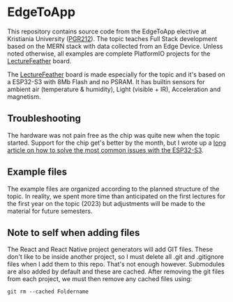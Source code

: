 # EdgeToApp
This repository contains source code from the EdgeToApp elective at Kristiania University ([PGR212](https://www.kristiania.no/en/syllabus/school-of-economics-innovation-and-technology/first-cycle-degree/pgr212/from-edge-to-app/)). The topic teaches Full Stack development based on the MERN stack with data collected from an Edge Device. Unless noted otherwise, all examples are complete PlatformIO projects for the [LectureFeather](https://github.com/jenschr/LectureFeather) board.

The [LectureFeather](https://github.com/jenschr/LectureFeather) board is made especially for the topic and it's based on a ESP32-S3 with 8Mb Flash and no PSRAM. It has builtin sensors for ambient air (temperature & humidity), Light (visible + IR), Acceleration and magnetism.

## Troubleshooting
The hardware was not pain free as the chip was quite new when the topic started. Support for the chip get's better by the month, but I wrote up a [long article on how to solve the most common issues with the ESP32-S3](https://flashgamer.com/blog/comments/solving-platformio-issues-with-the-adafruit-feather-s3).

## Example files
The example files are organized according to the planned structure of the topic. In reality, we spent more time than anticipated on the first lectures for the first year on the topic (2023) but adjustments will be made to the material for future semesters.

## Note to self when adding files
The React and React Native project generators will add GIT files. These don't like to be inside another project, so I must delete all .git and .gitignore files when I add them to this repo. That's not enough however. Submodules are also added by default and these are cached. After removing the git files from each project, we must then remove any cached files using:

`git rm --cached Foldername`
